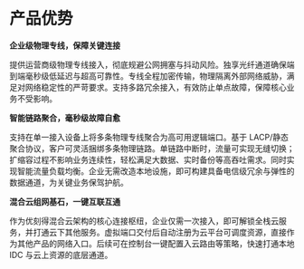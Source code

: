 # 产品优势

**企业级物理专线，保障关键连接**

提供运营商级物理专线接入，彻底规避公网拥塞与抖动风险。独享光纤通道确保端到端毫秒级低延迟与超高可靠性。专线全程加密传输，物理隔离外部网络威胁，满足对网络稳定性的严苛要求。支持多路冗余接入，有效防止单点故障，保障核心业务不受影响。

**智能链路聚合，毫秒级故障自愈**

支持在单一接入设备上将多条物理专线聚合为高可用逻辑端口。基于 LACP/静态聚合协议，客户可灵活捆绑多条物理链路。单链路中断时，流量可实现无缝切换；扩缩容过程不影响业务连续性，轻松满足大数据、实时备份等高吞吐需求。同时实现智能流量负载均衡。企业无需改造本地设施，即可构建具备电信级冗余与弹性的数据通道，为关键业务保驾护航。

**混合云组网基石，一键互联互通**

作为优刻得混合云架构的核心连接枢纽，企业仅需一次接入，即可解锁全栈云服务，并打通云下其他服务。虚拟端口交付后自动注册为云平台可调度资源，直接作为其他产品的网络入口。后续可在控制台一键配置入云路由等策略，快速打通本地 IDC 与云上资源的底层通道。

